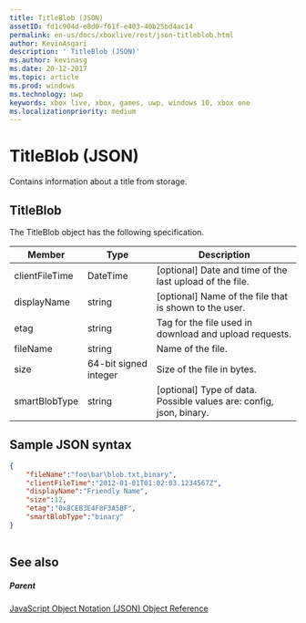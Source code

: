 ```yaml
---
title: TitleBlob (JSON)
assetID: fd1c904d-e8d0-f61f-e403-40b25bd4ac14
permalink: en-us/docs/xboxlive/rest/json-titleblob.html
author: KevinAsgari
description: ' TitleBlob (JSON)'
ms.author: kevinasg
ms.date: 20-12-2017
ms.topic: article
ms.prod: windows
ms.technology: uwp
keywords: xbox live, xbox, games, uwp, windows 10, xbox one
ms.localizationpriority: medium
---
```



# TitleBlob (JSON)
Contains information about a title from storage. 
<a id="ID4EP"></a>

 
## TitleBlob
 
The TitleBlob object has the following specification.
 
| Member| Type| Description| 
| --- | --- | --- | 
| clientFileTime| DateTime| [optional] Date and time of the last upload of the file.| 
| displayName| string| [optional] Name of the file that is shown to the user.| 
| etag| string| Tag for the file used in download and upload requests.| 
| fileName| string| Name of the file.| 
| size| 64-bit signed integer| Size of the file in bytes.| 
| smartBlobType| string| [optional] Type of data. Possible values are: config, json, binary.| 
  
<a id="ID4E6C"></a>

 
## Sample JSON syntax
 

```json
{
    "fileName":"foo\bar\blob.txt,binary",
    "clientFileTime":"2012-01-01T01:02:03.1234567Z",
    "displayName":"Friendly Name",
    "size":12,
    "etag":"0x8CEB3E4F8F3A5BF",
    "smartBlobType":"binary"
}
      
```

  
<a id="ID4EID"></a>

 
## See also
 
<a id="ID4EKD"></a>

 
##### Parent 

[JavaScript Object Notation (JSON) Object Reference](atoc-xboxlivews-reference-json.md)

   